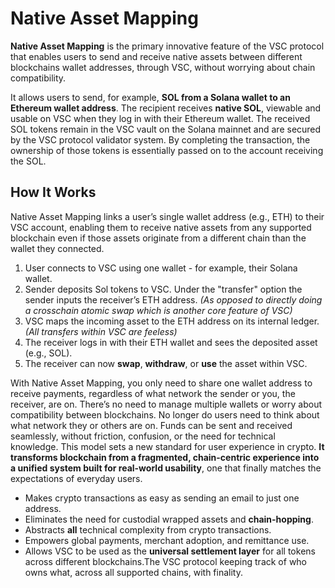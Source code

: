 # Native Asset Mapping

**Native Asset Mapping** is the primary innovative feature of the VSC protocol that enables users to send and receive native assets between different blockchains wallet addresses, through VSC, without worrying about chain compatibility.

It allows users to send, for example, **SOL from a Solana wallet to an Ethereum wallet address**. The recipient receives **native SOL**, viewable and usable on VSC when they log in with their Ethereum wallet. The received SOL tokens remain in the VSC vault on the Solana mainnet and are secured by the VSC protocol validator system. By completing the transaction, the ownership of those tokens is essentially passed on to the account receiving the SOL. 

## How It Works

Native Asset Mapping links a user’s single wallet address (e.g., ETH) to their VSC account, enabling them to receive native assets from any supported blockchain even if those assets originate from a different chain than the wallet they connected.

1. User connects to VSC using one wallet - for example, their Solana wallet.
2. Sender deposits Sol tokens to VSC. Under the "transfer" option the sender inputs the receiver’s ETH address. *(As opposed to directly doing a crosschain atomic swap which is another core feature of VSC)*
3. VSC maps the incoming asset to the ETH address on its internal ledger. *(All transfers within VSC are feeless)*
4. The receiver logs in with their ETH wallet and sees the deposited asset (e.g., SOL).
5. The receiver can now **swap**, **withdraw**, or **use** the asset within VSC.

With Native Asset Mapping, you only need to share one wallet address to receive payments, regardless of what network the sender or you, the receiver, are on. There’s no need to manage multiple wallets or worry about compatibility between blockchains. No longer do users need to think about what network they or others are on. Funds can be sent and received seamlessly, without friction, confusion, or the need for technical knowledge. This model sets a new standard for user experience in crypto. **It transforms blockchain from a fragmented, chain-centric experience into a unified system built for real-world usability**, one that finally matches the expectations of everyday users.

- Makes crypto transactions as easy as sending an email to just one address.
- Eliminates the need for custodial wrapped assets and **chain-hopping**.
- Abstracts **all** technical complexity from crypto transactions.
- Empowers global payments, merchant adoption, and remittance use.
- Allows VSC to be used as the **universal settlement layer** for all tokens across different blockchains.The VSC protocol keeping track of who owns what, across all supported chains, with finality.